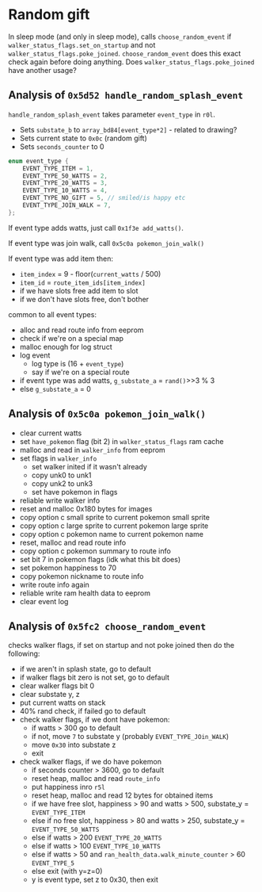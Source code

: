 # Random gift

In sleep mode (and only in sleep mode), calls `choose_random_event` if `walker_status_flags.set_on_startup` and not `walker_status_flags.poke_joined`.
`choose_random_event` does this exact check again before doing anything.
Does `walker_status_flags.poke_joined` have another usage?

## Analysis of `0x5d52 handle_random_splash_event`

`handle_random_splash_event` takes parameter `event_type` in `r0l`.

- Sets `substate_b` to `array_bd84[event_type*2]` - related to drawing?
- Sets current state to `0x0c` (random gift)
- Sets `seconds_counter` to 0

```c
enum event_type {
    EVENT_TYPE_ITEM = 1,
    EVENT_TYPE_50_WATTS = 2,
    EVENT_TYPE_20_WATTS = 3,
    EVENT_TYPE_10_WATTS = 4,
    EVENT_TYPE_NO_GIFT = 5, // smiled/is happy etc
    EVENT_TYPE_JOIN_WALK = 7,
};
```

If event type adds watts, just call `0x1f3e add_watts()`.

If event type was join walk, call `0x5c0a pokemon_join_walk()`

If event type was add item then:

- `item_index` = 9 - floor(`current_watts` / 500)
- `item_id` = `route_item_ids[item_index]`
- if we have slots free add item to slot 
- if we don't have slots free, don't bother 

common to all event types:

- alloc and read route info from eeprom
- check if we're on a special map
- malloc enough for log struct
- log event
    - log type is (16 + `event_type`)
    - say if we're on a special route
- if event type was add watts, `g_substate_a` = `rand()`>>3 % 3
- else `g_substate_a` = 0

## Analysis of `0x5c0a pokemon_join_walk()`

- clear current watts
- set `have_pokemon` flag (bit 2) in `walker_status_flags` ram cache
- malloc and read in `walker_info` from eeprom
- set flags in `walker_info`
    - set walker inited if it wasn't already
    - copy unk0 to unk1
    - copy unk2 to unk3
    - set have pokemon in flags
- reliable write walker info
- reset and malloc 0x180 bytes for images
- copy option c small sprite to current pokemon small sprite
- copy option c large sprite to current pokemon large sprite
- copy option c pokemon name to current pokemon name
- reset, malloc and read route info
- copy option c pokemon summary to route info
- set bit 7 in pokemon flags (idk what this bit does)
- set pokemon happiness to 70
- copy pokemon nickname to route info 
- write route info again
- reliable write ram health data to eeprom
- clear event log

## Analysis of `0x5fc2 choose_random_event`

checks walker flags, if set on startup and not poke joined then do the following:

- if we aren't in splash state, go to default
- if walker flags bit zero is not set, go to default
- clear walker flags bit 0
- clear substate y, z
- put current watts on stack
- 40% rand check, if failed go to default
- check walker flags, if we dont have pokemon:
    - if watts > 300 go to default
    - if not, move `7` to substate y (probably `EVENT_TYPE_JOin_WALK`)
    - move `0x30` into substate z
    - exit
- check walker flags, if we do have pokemon
    - if seconds counter > 3600, go to default
    - reset heap, malloc and read `route_info`
    - put happiness inro `r5l`
    - reset heap, malloc and read 12 bytes for obtained items
    - if we have free slot, happiness > 90 and watts > 500, substate_y = `EVENT_TYPE_ITEM`
    - else if no free slot, happiness > 80 and watts > 250, substate_y = `EVENT_TYPE_50_WATTS`
    - else if watts > 200 `EVENT_TYPE_20_WATTS`
    - else if watts > 100 `EVENT_TYPE_10_WATTS`
    - else if watts > 50 and `ran_health_data.walk_minute_counter` > 60 `EVENT_TYPE_5`
    - else exit (with y=z=0)
    - y is event type, set z to 0x30, then exit
